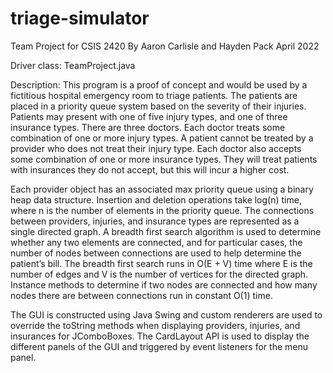 # triage-simulator
Team Project for CSIS 2420
By Aaron Carlisle and Hayden Pack
April 2022

Driver class: TeamProject.java

Description:
This program is a proof of concept and would be used by a fictitious hospital emergency room to triage patients. The patients are placed in a priority queue system based on the severity of their injuries. Patients may present with one of five injury types, and one of three insurance types. There are three doctors. Each doctor treats some combination of one or more injury types. A patient cannot be treated by a provider who does not treat their injury type. Each doctor also accepts some combination of one or more insurance types. They will treat patients with insurances they do not accept, but this will incur a higher cost.

Each provider object has an associated max priority queue using a binary heap data structure. Insertion and deletion operations take log(n) time, where n is the number of elements in the priority queue. The connections between providers, injuries, and insurance types are represented as a single directed graph. A breadth first search algorithm is used to determine whether any two elements are connected, and for particular cases, the number of nodes between connections are used to help determine the patient’s bill. The breadth first search runs in O(E + V) time where E is the number of edges and V is the number of vertices for the directed graph. Instance methods to determine if two nodes are connected and how many nodes there are between connections run in constant O(1) time.

The GUI is constructed using Java Swing and custom renderers are used to override the toString methods when displaying providers, injuries, and insurances for JComboBoxes. The CardLayout API is used to display the different panels of the GUI and triggered by event listeners for the menu panel.
 

